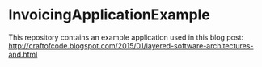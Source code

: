 # InvoicingApplicationExample

This repository contains an example application used in this blog post: http://craftofcode.blogspot.com/2015/01/layered-software-architectures-and.html
